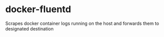 # docker-fluentd
Scrapes docker container logs running on the host and forwards them to designated destination
